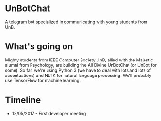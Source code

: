 # UnBotChat
A telegram bot specialized in communicating with young students from UnB.

# What's going on

Mighty students from IEEE Computer Society UnB, allied with the Majestic alumni from Psychology, are building the All Divine UnBotChat (or UnBot for some). So far, we're using Python 3 (we have to deal with lots and lots of accentuations) and NLTK for natural language processing. We'll probably use TensorFlow for machine learning.

# Timeline

- 13/05/2017 - First developer meeting
